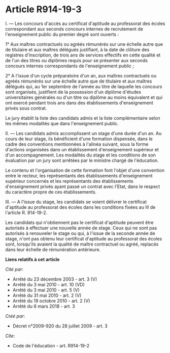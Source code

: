 # Article R914-19-3

I. ― Les concours d'accès au certificat d'aptitude au professorat des écoles correspondant aux seconds concours internes de
recrutement de l'enseignement public du premier degré sont ouverts : 

1° Aux maîtres contractuels ou agréés rémunérés sur une échelle autre que de titulaire et aux maîtres délégués justifiant, à
la date de clôture des registres d'inscription, de trois ans de services effectifs en cette qualité et de l'un des titres ou
diplômes requis pour se présenter aux seconds concours internes correspondants de l'enseignement public ; 

2° A l'issue d'un cycle préparatoire d'un an, aux maîtres contractuels ou agréés rémunérés sur une échelle autre que de
titulaire et aux maîtres délégués qui, au 1er septembre de l'année au titre de laquelle les concours sont organisés,
justifient de la possession d'un diplôme d'études universitaires générales ou d'un titre ou diplôme au moins équivalent et
qui ont exercé pendant trois ans dans des établissements d'enseignement privés sous contrat. 

Le jury établit la liste des candidats admis et la liste complémentaire selon les mêmes modalités que dans l'enseignement
public. 

II. ― Les candidats admis accomplissent un stage d'une durée d'un an. Au cours de leur stage, ils bénéficient d'une formation
dispensée, dans le cadre des conventions mentionnées à l'alinéa suivant, sous la forme d'actions organisées dans un
établissement d'enseignement supérieur et d'un accompagnement. Les modalités du stage et les conditions de son évaluation par
un jury sont arrêtées par le ministre chargé de l'éducation. 

Le contenu et l'organisation de cette formation font l'objet d'une convention entre le recteur, les représentants des
établissements d'enseignement supérieur concernés et les représentants des établissements d'enseignement privés ayant passé
un contrat avec l'Etat, dans le respect du caractère propre de ces établissements. 

III. ― A l'issue du stage, les candidats se voient délivrer le certificat d'aptitude au professorat des écoles dans les
conditions fixées au III de l'article R. 914-19-2. 

Les candidats qui n'obtiennent pas le certificat d'aptitude peuvent être autorisés à effectuer une nouvelle année de stage.
Ceux qui ne sont pas autorisés à renouveler le stage ou qui, à l'issue de la seconde année de stage, n'ont pas obtenu leur
certificat d'aptitude au professorat des écoles sont, lorsqu'ils avaient la qualité de maître contractuel ou agréé, replacés
dans leur échelle de rémunération antérieure.

**Liens relatifs à cet article**

_Cité par_:

  - Arrêté du 23 décembre 2003 - art. 3 (V)
  - Arrêté du 3 mai 2010 - art. 10 (VD)
  - Arrêté du 3 mai 2010 - art. 5 (V)
  - Arrêté du 31 mai 2010 - art. 2 (V)
  - Arrêté du 19 octobre 2010 - art. 2 (V)
  - Arrêté du 6 mars 2018 - art. 3

_Créé par_:

  - Décret n°2009-920 du 28 juillet 2009 - art. 3

_Cite_:

  - Code de l'éducation - art. R914-19-2
